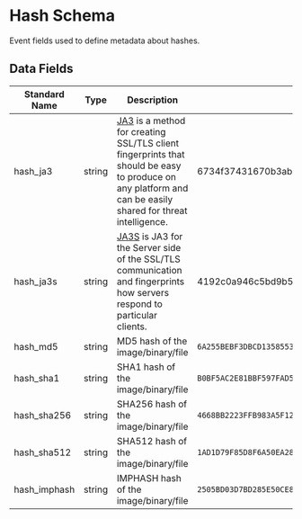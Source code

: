 # Hash Schema

Event fields used to define metadata about hashes.

## Data Fields

| Standard Name | Type | Description | Sample Value |
|--------|---------|-------|-------|
| hash_ja3     | string | [JA3]([https://github.com/salesforce/ja3) is a method for creating SSL/TLS client fingerprints that should be easy to produce on any platform and can be easily shared for threat intelligence. | 6734f37431670b3ab4292b8f60f29984                                                                                                   |
| hash_ja3s    | string | [JA3S]([https://github.com/salesforce/ja3) is JA3 for the Server side of the SSL/TLS communication and fingerprints how servers respond to particular clients.                                  | 4192c0a946c5bd9b544b4656d9f624a4                                                                                                   |
| hash_md5     | string | MD5 hash of the image/binary/file                                                                                                                                                               | `6A255BEBF3DBCD13585538ED47DBAFD7`                                                                                                 |
| hash_sha1    | string | SHA1 hash of the image/binary/file                                                                                                                                                              | `B0BF5AC2E81BBF597FAD5F349FEEB32CAC449FA2`                                                                                         |
| hash_sha256  | string | SHA256 hash of the image/binary/file                                                                                                                                                            | `4668BB2223FFB983A5F1273B9E3D9FA2C5CE4A0F1FB18CA5C1B285762020073C`                                                                 |
| hash_sha512  | string | SHA512 hash of the image/binary/file                                                                                                                                                            | `1AD1D79F85D8F6A50EA282F63898D652661DAA0C1FD361C22647CABC98A70E8CBCE83200D579D10DD0A3D46BE9496DCDFDDF28B0C5E9709343B032A8796FBECB` |
| hash_imphash | string | IMPHASH hash of the image/binary/file                                                                                                                                                           | `2505BD03D7BD285E50CE89CEC02B333B`                                                                                                 |
